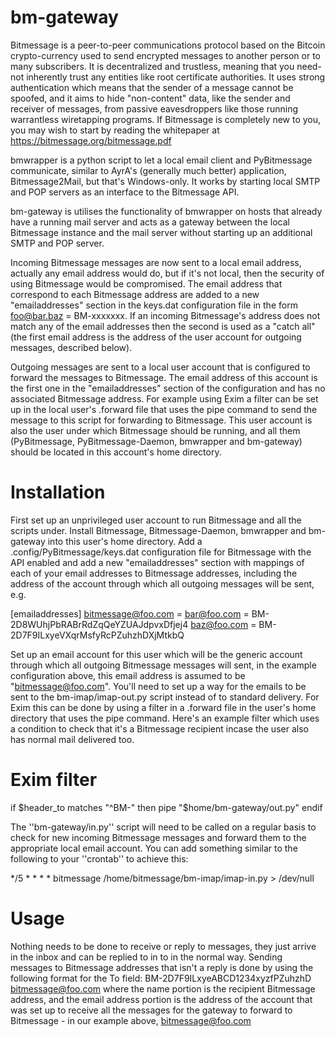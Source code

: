 bm-gateway
==========

Bitmessage is a peer-to-peer communications protocol based on the Bitcoin crypto-currency used to send encrypted messages to another person or to many subscribers. It is decentralized and trustless, meaning that you need-not inherently trust any entities like root certificate authorities. It uses strong authentication which means that the sender of a message cannot be spoofed, and it aims to hide "non-content" data, like the sender and receiver of messages, from passive eavesdroppers like those running warrantless wiretapping programs. If Bitmessage is completely new to you, you may wish to start by reading the whitepaper at https://bitmessage.org/bitmessage.pdf

bmwrapper is a python script to let a local email client and PyBitmessage communicate, similar to AyrA's (generally much better) application, ﻿Bitmessage2Mail, but that's Windows-only. It works by starting local SMTP and POP servers as an interface to the Bitmessage API.

bm-gateway is utilises the functionality of bmwrapper on hosts that already have a running mail server and acts as a gateway between the local Bitmessage instance and the mail server without starting up an additional SMTP and POP server.

Incoming Bitmessage messages are now sent to a local email address, actually any email address would do, but if it's not local, then the security of using Bitmessage would be compromised. The email address that correspond to each Bitmessage address are added to a new "emailaddresses" section in the keys.dat configuration file in the form foo@bar.baz = BM-xxxxxxx. If an incoming Bitmessage's address does not match any of the email addresses then the second is used as a "catch all" (the first email address is the address of the user
account for outgoing messages, described below).

Outgoing messages are sent to a local user account that is configured to forward the messages to Bitmessage. The email address of this account is the first one in the "emailaddresses" section of the configuration and has no associated Bitmessage address. For example using Exim a filter can be set up in the local user's .forward file that uses the pipe command to send the message to this script for forwarding to Bitmessage. This user account is also the user under which Bitmessage should be running, and all them (PyBitmessage, PyBitmessage-Daemon, bmwrapper and bm-gateway) should be located in this account's home directory.

Installation
============
First set up an unprivileged user account to run Bitmessage and all the scripts under. Install Bitmessage, Bitmessage-Daemon, bmwrapper and bm-gateway into this user's home directory. Add a .config/PyBitmessage/keys.dat configuration file for Bitmessage with the API enabled and add a new "emailaddresses" section with mappings of each of your email addresses to Bitmessage addresses, including the address of the account through which all outgoing messages will be sent, e.g.

[emailaddresses]
bitmessage@foo.com =
bar@foo.com = BM-2D8WUhjPbRABrRdZqQeYZUAJdpvxDfjej4
baz@foo.com = BM-2D7F9ILxyeVXqrMsfyRcPZuhzhDXjMtkbQ

Set up an email account for this user which will be the generic account through which all outgoing Bitmessage messages will sent, in the example configuration above, this email address is assumed to be "bitmessage@foo.com". You'll need to set up a way for the emails to be sent to the bm-imap/imap-out.py script instead of to standard delivery. For Exim this can be done by using a filter in a .forward file in the user's home directory that uses the pipe command. Here's an example filter which uses a condition to check that it's a Bitmessage recipient incase the user also has normal mail delivered too.

# Exim filter
if
   $header_to matches "^BM-"
then
   pipe "$home/bm-gateway/out.py"
endif

The ''bm-gateway/in.py'' script will need to be called on a regular basis to check for new incoming Bitmessage messages and forward them to the appropriate local email account. You can add something similar to the following to your ''crontab'' to achieve this:

*/5 * * * * bitmessage /home/bitmessage/bm-imap/imap-in.py > /dev/null

Usage
=====
Nothing needs to be done to receive or reply to messages, they just arrive in the inbox and can be replied to in to in the normal way. Sending messages to Bitmessage addresses that isn't a reply is done by using the following format for the To field:
BM-2D7F9ILxyeABCD1234xyzfPZuhzhD <bitmessage@foo.com>
where the name portion is the recipient Bitmessage address, and the email address portion is the address of the account that was set up to receive all the messages for the gateway to forward to Bitmessage - in our example above, bitmessage@foo.com
